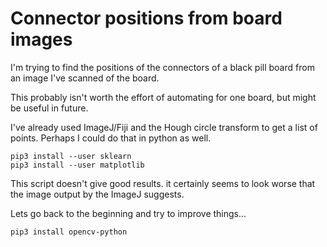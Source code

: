 
# Connector positions from board images

I'm trying to find the positions of the connectors
of a black pill board from an image I've scanned
of the board.

This probably isn't worth the effort of automating
for one board, but might be useful in future.

I've already used ImageJ/Fiji and the Hough circle
transform to get a list of points. Perhaps I could do
that in python as well.

    pip3 install --user sklearn
    pip3 install --user matplotlib

This script doesn't give good results. it certainly seems
to look worse that the image output by the ImageJ
suggests.

Lets go back to the beginning and try to improve things...

    pip3 install opencv-python 